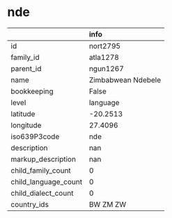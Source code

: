 # nde
|                      | info               |
|:---------------------|:-------------------|
| id                   | nort2795           |
| family_id            | atla1278           |
| parent_id            | ngun1267           |
| name                 | Zimbabwean Ndebele |
| bookkeeping          | False              |
| level                | language           |
| latitude             | -20.2513           |
| longitude            | 27.4096            |
| iso639P3code         | nde                |
| description          | nan                |
| markup_description   | nan                |
| child_family_count   | 0                  |
| child_language_count | 0                  |
| child_dialect_count  | 0                  |
| country_ids          | BW ZM ZW           |